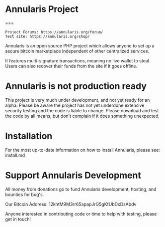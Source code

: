 # Annularis Project
===

```
Project Forums: https://annularis.org/forum/
Test site: https://annularis.org/shop/
```

Annularis is an open source PHP project which allows anyone to set up a secure bitcoin marketplace independent of other centralized services.

It features multi-signature transactions, meaning no live wallet to steal. Users can also recover their funds from the site if it goes offline.

Annularis is not production ready
===

This project is very much under development, and not yet ready for an alpha. Please be aware the project has not yet underdone extensive security testing and the code is liable to change. Please download and test the code by all means, but don't complain if it does something unexpected.


Installation
===
For the most up-to-date information on how to install Annularis, please see: install.md

Support Annularis Development
===
All money from donations go to fund Annularis development, hosting, and bounties for bug's. 

Our Bitcoin Address: 12khtM9M3rr65apapJrG5gKfUbDxDsAbdv

Anyone interested in contributing code or time to help with testing, please get in touch!
